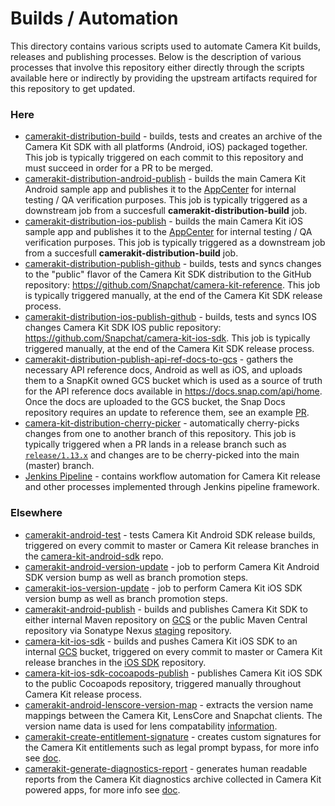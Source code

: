 # Builds / Automation

This directory contains various scripts used to automate Camera Kit builds, releases and publishing processes. Below is the description of various processes that involve this repository either directly through the scripts available here or indirectly by providing the upstream artifacts required for this repository to get updated.

### Here

- [camerakit-distribution-build](https://snapengine-builder.sc-corp.net/jenkins/job/camerakit-distribution-build) - builds, tests and creates an archive of the Camera Kit SDK with all platforms (Android, iOS) packaged together. This job is typically triggered on each commit to this repository and must succeed in order for a PR to be merged. 
- [camerakit-distribution-android-publish](https://snapengine-builder.sc-corp.net/jenkins/job/camerakit-distribution-android-publish) - builds the main Camera Kit Android sample app and publishes it to the [AppCenter](https://appcenter.ms/orgs/app-2q6u/apps/CameraKit-Sample-Partner) for internal testing / QA verification purposes. This job is typically triggered as a downstream job from a succesfull **camerakit-distribution-build** job.   
- [camerakit-distribution-ios-publish](https://snapengine-builder.sc-corp.net/jenkins/job/camerakit-distribution-ios-publish) -  builds the main Camera Kit iOS sample app and publishes it to the [AppCenter](https://appcenter.ms/orgs/app-2q6u/apps/CameraKit-Sample-Partner-iOS) for internal testing / QA verification purposes. This job is typically triggered as a downstream job from a succesfull **camerakit-distribution-build** job.
- [camerakit-distribution-publish-github](https://snapengine-builder.sc-corp.net/jenkins/job/camerakit-distribution-publish-github) - builds, tests and syncs changes to the "public" flavor of the Camera Kit SDK distribution to the GitHub repository: https://github.com/Snapchat/camera-kit-reference. This job is typically triggered manually, at the end of the Camera Kit SDK release process.
- [camerakit-distribution-ios-publish-github](https://snapengine-builder.sc-corp.net/jenkins/job/camerakit-distribution-ios-publish-github) - builds, tests and syncs IOS changes Camera Kit SDK IOS public repository: https://github.com/Snapchat/camera-kit-ios-sdk. This job is typically triggered manually, at the end of the Camera Kit SDK release process.
- [camerakit-distribution-publish-api-ref-docs-to-gcs](https://snapengine-builder.sc-corp.net/jenkins/job/camerakit-distribution-publish-api-ref-docs-to-gcs/) - gathers the necessary API reference docs, Android as well as iOS, and uploads them to a SnapKit owned GCS bucket which is used as a source of truth for the API reference docs available in https://docs.snap.com/api/home. Once the docs are uploaded to the GCS bucket, the Snap Docs repository requires an update to reference them, see an example [PR](https://github.sc-corp.net/Snapchat/snap-docs/pull/440).
- [camera-kit-distribution-cherry-picker](https://snapengine-builder.sc-corp.net/jenkins/job/camera-kit-distribution-cherry-picker) - automatically cherry-picks changes from one to another branch of this repository. This job is typically triggered when a PR lands in a release branch such as [`release/1.13.x`](https://github.sc-corp.net/Snapchat/camera-kit-distribution/tree/release/1.13.x) and changes are to be cherry-picked into the main (master) branch.
- [Jenkins Pipeline](./jenkins-pipeline/README.md) - contains workflow automation for Camera Kit release and other processes implemented through Jenkins pipeline framework.

### Elsewhere

- [camerakit-android-test](https://snapengine-builder-2.sc-corp.net/jenkins/job/camerakit-android-test/) - tests Camera Kit Android SDK release builds, triggered on every commit to master or Camera Kit release branches in the [camera-kit-android-sdk](https://github.sc-corp.net/Snapchat/camera-kit-android-sdk/) repo.
- [camerakit-android-version-update](https://snapengine-builder.sc-corp.net/jenkins/job/camerakit-android-version-update) - job to perform Camera Kit Android SDK version bump as well as branch promotion steps.
- [camerakit-ios-version-update](https://snapengine-builder.sc-corp.net/jenkins/job/camerakit-ios-version-update) - job to perform Camera Kit iOS SDK version bump as well as branch promotion steps.
- [camerakit-android-publish](https://snapengine-builder.sc-corp.net/jenkins/job/camerakit-android-publish) - builds and publishes Camera Kit SDK to either internal Maven repository on [GCS](https://console.cloud.google.com/storage/browser/snapengine-maven-publish/releases?project=snapchat-build-artifacts) or the public Maven Central repository via Sonatype Nexus [staging](https://oss.sonatype.org) repository.
- [camera-kit-ios-sdk](https://snapengine-builder.sc-corp.net/jenkins/job/camera-kit-ios-sdk) - builds and pushes Camera Kit iOS SDK to an internal [GCS](https://console.cloud.google.com/storage/browser/snapengine-maven-publish/camera-kit-ios/releases) bucket, triggered on every commit to master or Camera Kit release branches in the [iOS SDK](https://github.sc-corp.net/Snapchat/camera-kit-ios-sdk) repository.
- [camera-kit-ios-sdk-cocoapods-publish](https://snapengine-builder.sc-corp.net/jenkins/job/camera-kit-ios-sdk-cocoapods-publish) - publishes Camera Kit iOS SDK to the public Cocoapods repository, triggered manually throughout Camera Kit release process.
- [camerakit-android-lenscore-version-map](https://snapengine-builder.sc-corp.net/jenkins/job/camerakit-android-lenscore-version-map) - extracts the version name mappings between the Camera Kit, LensCore and Snapchat clients. The version name data is used for lens compatability [information](https://wiki.sc-corp.net/display/CP/Lenscore%2C+Lens+Studio+and+CameraKit+SDK+version+mapping).
- [camerakit-create-entitlement-signature](https://snapengine-builder.sc-corp.net/jenkins/job/camerakit-create-entitlement-signature) - creates custom signatures for the Camera Kit entitlements such as legal prompt bypass, for more info see [doc](https://docs.google.com/document/d/1hHUhZNxbZFIt8BPUIWCO4avslsciH2IrldtBCFVQank).
- [camerakit-generate-diagnostics-report](https://snapengine-builder.sc-corp.net/jenkins/job/camerakit-generate-diagnostics-report) - generates human readable reports from the Camera Kit diagnostics archive collected in Camera Kit powered apps, for more info see [doc](https://docs.google.com/document/d/1db3kqwpMzLMDqm4ZSD6iTCumCuAi40fVfbF3b4Jhk3M).
